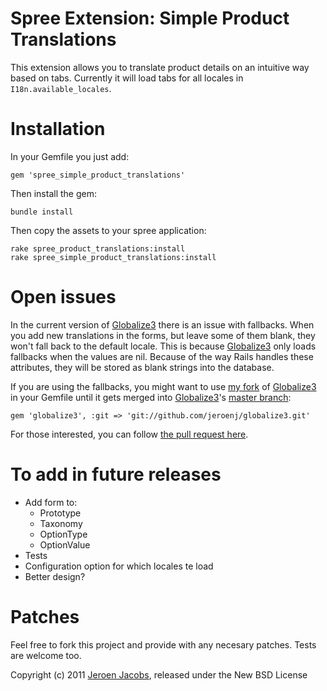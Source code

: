 # Spree Extension: Simple Product Translations
This extension allows you to translate product details on an intuitive way based on tabs.
Currently it will load tabs for all locales in `I18n.available_locales`.

# Installation
In your Gemfile you just add:

    gem 'spree_simple_product_translations'

Then install the gem:

    bundle install

Then copy the assets to your spree application:

    rake spree_product_translations:install
    rake spree_simple_product_translations:install

# Open issues
In the current version of [Globalize3](https://github.com/svenfuchs/globalize3) there is an issue with fallbacks. When you add new translations in the forms, but leave some of them blank, they won't fall back to the default locale. This is because [Globalize3](https://github.com/svenfuchs/globalize3) only loads fallbacks when the values are nil. Because of the way Rails handles these attributes, they will be stored as blank strings into the database.

If you are using the fallbacks, you might want to use [my fork](https://github.com/jeroenj/globalize3) of [Globalize3](https://github.com/svenfuchs/globalize3) in your Gemfile until it gets merged into [Globalize3](https://github.com/svenfuchs/globalize3)'s [master branch](https://github.com/svenfuchs/globalize3):

    gem 'globalize3', :git => 'git://github.com/jeroenj/globalize3.git'

For those interested, you can follow [the pull request here](https://github.com/svenfuchs/globalize3/pull/32).

# To add in future releases
* Add form to:
   + Prototype
   + Taxonomy
   + OptionType
   + OptionValue
* Tests
* Configuration option for which locales te load
* Better design?

# Patches
Feel free to fork this project and provide with any necesary patches. Tests are welcome too.

Copyright (c) 2011 [Jeroen Jacobs](https://github.com/jeroenj), released under the New BSD License
